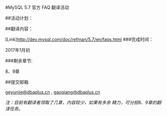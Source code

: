 #MySQL 5.7 官方 FAQ 翻译活动



##活动计划：



##翻译内容：

[Link]http://dev.mysql.com/doc/refman/5.7/en/faqs.html
###完成时间：


2017年1月初



###剩余章节:


8、9章

##提交邮箱


geyunjie@dbaplus.cn , gaoqiang@dbaplus.cn

_注：目前有翻译者领取了几章，内容较少，如果有多余 精力，可分担8、9章的翻译任务。_
